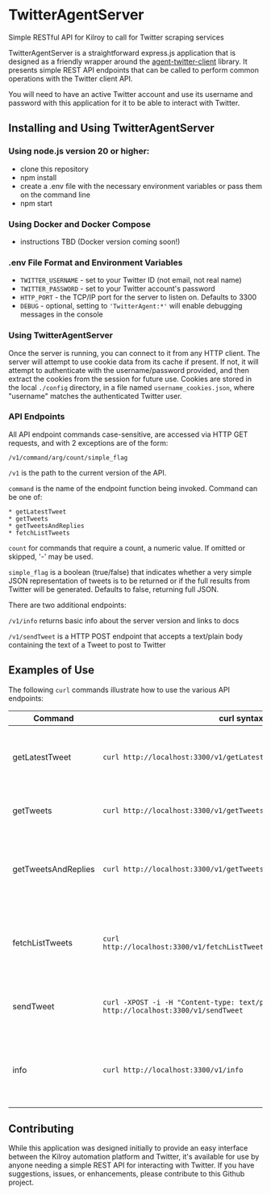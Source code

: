 # TwitterAgentServer
Simple RESTful API for Kilroy to call for Twitter scraping services

TwitterAgentServer is a straightforward express.js application that is designed as a friendly wrapper around the 
[agent-twitter-client](https://github.com/elizaOS/agent-twitter-client) library. It presents simple REST API endpoints
that can be called to perform common operations with the Twitter client API.

You will need to have an active Twitter account and use its username and password with this application for it to be able to 
interact with Twitter.

## Installing and Using TwitterAgentServer

### Using node.js version 20 or higher:
  * clone this repository
  * npm install
  * create a .env file with the necessary environment variables or pass them on the command line
  * npm start

### Using Docker and Docker Compose
  * instructions TBD (Docker version coming soon!)

### .env File Format and Environment Variables
  * ```TWITTER_USERNAME``` - set to your Twitter ID (not email, not real name)
  * ```TWITTER_PASSWORD``` - set to your Twitter account's password
  * ```HTTP_PORT``` - the TCP/IP port for the server to listen on. Defaults to 3300
  * ```DEBUG``` - optional, setting to ```'TwitterAgent:*'``` will enable debugging messages in the console

### Using TwitterAgentServer
Once the server is running, you can connect to it from any HTTP client. The server will attempt to use cookie data from its cache
if present. If not, it will attempt to authenticate with the username/password provided, and then extract the cookies from the 
session for future use. Cookies are stored in the local ```./config``` directory, in a file named ```username_cookies.json```, where
"username" matches the authenticated Twitter user.

### API Endpoints
  All API endpoint commands case-sensitive, are accessed via HTTP GET requests, and with 2 exceptions are of the form:

  ```/v1/command/arg/count/simple_flag```

  ```/v1``` is the path to the current version of the API.

  ```command``` is the name of the endpoint function being invoked. Command can be one of:

    * getLatestTweet
    * getTweets
    * getTweetsAndReplies
    * fetchListTweets

  ```count``` for commands that require a count, a numeric value. If omitted or skipped, '-' may be used.

  ```simple_flag``` is a boolean (true/false) that indicates whether a very simple JSON representation of tweets is to be returned or if the full results from Twitter will be generated. Defaults to false, returning full JSON.

  There are two additional endpoints:

  ```/v1/info``` returns basic info about the server version and links to docs

  ```/v1/sendTweet``` is a HTTP POST endpoint that accepts a text/plain body containing the text of a Tweet to post to Twitter


## Examples of Use

The following ```curl``` commands illustrate how to use the various API endpoints:

| Command | curl syntax | Description |
| -------- | -------- | -------- |
| getLatestTweet | ```curl http://localhost:3300/v1/getLatestTweet/Tastykake``` | Gets the most recent tweet as full JSON from Tastykake |
| getTweets | ```curl http://localhost:3300/v1/getTweets/b05crypto/3``` |  Gets the last 3 tweets from b05crypto |
| getTweetsAndReplies | ```curl http://localhost:3300/v1/getTweetsAndReplies/Tastykake/5/true``` | Gets 5 tweets and replies from Tastykake in simplified JSON format  |
| fetchListTweets | ```curl http://localhost:3300/v1/fetchListTweets/1491981766466293761/1/true``` | Fetch first page of tweets from the list (Sonic) in simple JSON form  |
| sendTweet | ```curl -XPOST -i -H "Content-type: text/plain" --data "Hello World!" http://localhost:3300/v1/sendTweet``` | POST request to send the text as a tweet |
| info | ```curl http://localhost:3300/v1/info``` | Retrieves basic server info. Can be used for health checks.  |

## Contributing
While this application was designed initially to provide an easy interface between the Kilroy automation platform and Twitter, it's available for use by anyone needing a simple REST API for interacting with Twitter. If you have suggestions, issues, or enhancements, please contribute
to this Github project.